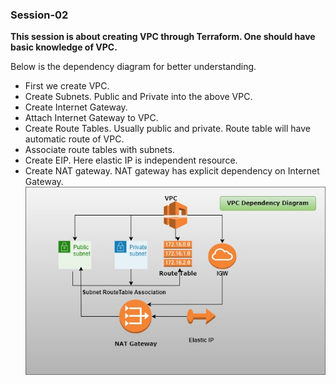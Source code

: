 ### Session-02

**This session is about creating VPC through Terraform. One should have basic knowledge of VPC.**

Below is the dependency diagram for better understanding.
* First we create VPC.
* Create Subnets. Public and Private into the above VPC.
* Create Internet Gateway.
* Attach Internet Gateway to VPC.
* Create Route Tables. Usually public and private. Route table will have automatic route of VPC.
* Associate route tables with subnets.
* Create EIP. Here elastic IP is independent resource.
* Create NAT gateway. NAT gateway has explicit dependency on Internet Gateway.
![alt text](vpc.jpg)
